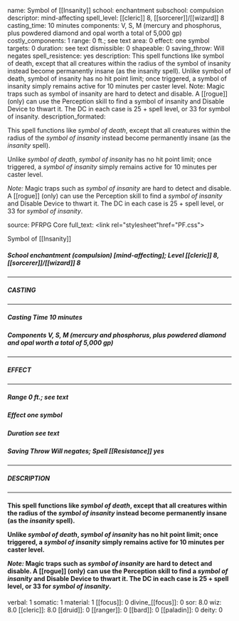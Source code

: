 name: Symbol of [[Insanity]]
school: enchantment
subschool: compulsion
descriptor: mind-affecting
spell_level: [[cleric]] 8, [[sorcerer]]/[[wizard]] 8
casting_time: 10 minutes
components: V, S, M (mercury and phosphorus, plus powdered diamond and opal worth a total of 5,000 gp)
costly_components: 1
range: 0 ft.; see text
area: 0
effect: one symbol
targets: 0
duration: see text
dismissible: 0
shapeable: 0
saving_throw: Will negates
spell_resistence: yes
description: This spell functions like symbol of death, except that all creatures within the radius of the symbol of insanity instead become permanently insane (as the insanity spell).  Unlike symbol of death, symbol of insanity has no hit point limit; once triggered, a symbol of insanity simply remains active for 10 minutes per caster level.  Note: Magic traps such as symbol of insanity are hard to detect and disable. A [[rogue]] (only) can use the Perception skill to find a symbol of insanity and Disable Device to thwart it. The DC in each case is 25 + spell level, or 33 for symbol of insanity.
description_formated: <p>This spell functions like <i><i>symbol of</i> death</i>, except that all creatures within the radius of the <i><i>symbol of</i> <i>insanity</i></i> instead become permanently insane (as the <i>insanity</i> spell).</p><p>Unlike <i><i>symbol of</i> death</i>, <i><i>symbol of</i> <i>insanity</i></i> has no hit point limit; once triggered, a <i><i>symbol of</i> <i>insanity</i></i> simply remains active for 10 minutes per caster level.</p><p><i>Note:</i> Magic traps such as <i><i>symbol of</i> <i>insanity</i></i> are hard to detect and disable. A [[rogue]] (only) can use the Perception skill to find a <i><i>symbol of</i> <i>insanity</i></i> and Disable Device to thwart it. The DC in each case is 25 + spell level, or 33 for <i><i>symbol of</i> <i>insanity</i></i>.</p>
source: PFRPG Core
full_text: <link rel="stylesheet"href="PF.css"><div class="heading"><p class="alignleft">Symbol of [[Insanity]]</p><div style="clear: both;"></div></div><div><h5><b>School </b>enchantment (compulsion) [mind-affecting]; <b>Level </b>[[cleric]] 8, [[sorcerer]]/[[wizard]] 8</h5></div><hr/><div><h5><b>CASTING</b></h5></div><hr/><div><h5><b>Casting Time </b>10 minutes</h5><h5><b>Components </b>V, S, M (mercury and phosphorus, plus powdered diamond and opal worth a total of 5,000 gp)</h5></div><hr/><div><h5><b>EFFECT</b></h5></div><hr/><div><h5><b>Range </b>0 ft.; see text</h5><h5><b>Effect </b>one symbol</h5><h5><b>Duration </b>see text</h5><h5><b>Saving Throw </b>Will negates; <b>Spell [[Resistance]] </b>yes</h5></div><hr/><div><h5><b>DESCRIPTION</b></h5></div><hr/><div><h4><p>This spell functions like <i><i>symbol of</i> death</i>, except that all creatures within the radius of the <i><i>symbol of</i> <i>insanity</i></i> instead become permanently insane (as the <i>insanity</i> spell).</p><p>Unlike <i><i>symbol of</i> death</i>, <i><i>symbol of</i> <i>insanity</i></i> has no hit point limit; once triggered, a <i><i>symbol of</i> <i>insanity</i></i> simply remains active for 10 minutes per caster level.</p><p><i>Note:</i> Magic traps such as <i><i>symbol of</i> <i>insanity</i></i> are hard to detect and disable. A [[rogue]] (only) can use the Perception skill to find a <i><i>symbol of</i> <i>insanity</i></i> and Disable Device to thwart it. The DC in each case is 25 + spell level, or 33 for <i><i>symbol of</i> <i>insanity</i></i>.</p></h4></div>
verbal: 1
somatic: 1
material: 1
[[focus]]: 0
divine_[[focus]]: 0
sor: 8.0
wiz: 8.0
[[cleric]]: 8.0
[[druid]]: 0
[[ranger]]: 0
[[bard]]: 0
[[paladin]]: 0
deity: 0
